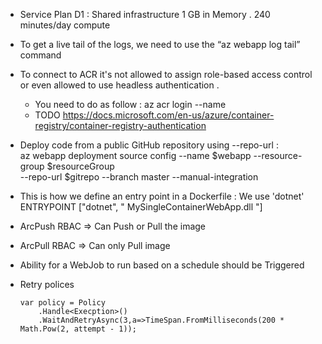 - Service Plan D1 : Shared infrastructure 1 GB in Memory . 240 minutes/day compute

- To get a live tail of the logs, we need to use the “az webapp log tail” command

- To connect to ACR it's not allowed to assign role-based access control or even allowed to use headless authentication . 
    - You need to do as follow : az acr login --name <acrName>
    - TODO https://docs.microsoft.com/en-us/azure/container-registry/container-registry-authentication

- Deploy code from a public GitHub repository using --repo-url :  
   az webapp deployment source config --name $webapp --resource-group $resourceGroup \
   --repo-url $gitrepo --branch master --manual-integration

- This is how we define an entry point in a Dockerfile : We use 'dotnet'
  ENTRYPOINT ["dotnet", " MySingleContainerWebApp.dll "]

- ArcPush RBAC => Can Push or Pull the image

- ArcPull RBAC => Can only Pull image

- Ability for a WebJob to run based on a schedule should be Triggered

- Retry polices 
  ```
  var policy = Policy
      .Handle<Execption>()
      .WaitAndRetryAsync(3,a=>TimeSpan.FromMilliseconds(200 * Math.Pow(2, attempt - 1));
  ```